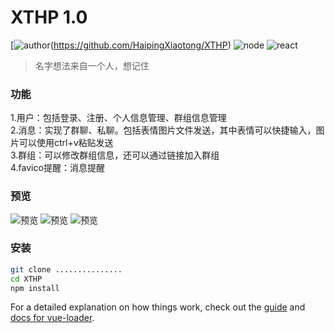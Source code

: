 # XTHP 1.0
[![author](https://img.shields.io/badge/author-HP%E6%B5%B7%E5%B9%B3-brightgreen.svg)(https://github.com/HaipingXiaotong/XTHP)
![node](https://img.shields.io/badge/node-v6.2.2-yellow.svg)
![react](https://img.shields.io/badge/vue-2.0.0+-yellow.svg)

>名字想法来自一个人，想记住

### 功能

 1.用户：包括登录、注册、个人信息管理、群组信息管理<br>
 2.消息：实现了群聊、私聊。包括表情图片文件发送，其中表情可以快捷输入，图片可以使用ctrl+v粘贴发送<br>
 3.群组：可以修改群组信息，还可以通过链接加入群组<br>
 4.favico提醒：消息提醒<br>

### 预览

![预览](./doc/images/preview1.png)
![预览](./doc/images/preview2.png) 
![预览](./doc/images/preview3.png)

### 安装

``` bash 
git clone ...............
cd XTHP
npm install

```

For a detailed explanation on how things work, check out the [guide](http://vuejs-templates.github.io/webpack/) and [docs for vue-loader](http://vuejs.github.io/vue-loader).
